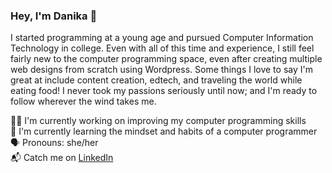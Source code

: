 ### Hey, I'm Danika 👋

I started programming at a young age and pursued Computer Information Technology in college. Even with all of this time and experience, I still feel fairly new to the computer programming space, even after creating multiple web designs from scratch using Wordpress. Some things I love to say I'm great at include content creation, edtech, and traveling the world while eating food! I never took my passions seriously until now; and I'm ready to follow wherever the wind takes me.

👩‍💻 I'm currently working on improving my computer programming skills
<br>🧠 I'm currently learning the mindset and habits of a computer programmer
<br>🗣 Pronouns: she/her
<br>📬 Catch me on <a href="linkedin.com/in/danikatalamantes/">LinkedIn</a>
